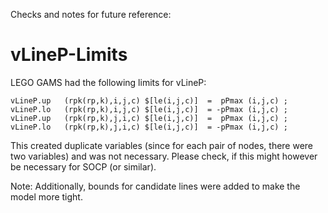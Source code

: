 Checks and notes for future reference:

# vLineP-Limits
LEGO GAMS had the following limits for vLineP:
```gams
vLineP.up   (rpk(rp,k),i,j,c) $[le(i,j,c)]  =  pPmax (i,j,c) ;
vLineP.lo   (rpk(rp,k),i,j,c) $[le(i,j,c)]  = -pPmax (i,j,c) ;
vLineP.up   (rpk(rp,k),j,i,c) $[le(i,j,c)]  =  pPmax (i,j,c) ;
vLineP.lo   (rpk(rp,k),j,i,c) $[le(i,j,c)]  = -pPmax (i,j,c) ;
```
This created duplicate variables (since for each pair of nodes, there were two variables) and was not necessary. 
Please check, if this might however be necessary for SOCP (or similar). 

Note: Additionally, bounds for candidate lines were added to make the model more tight. 